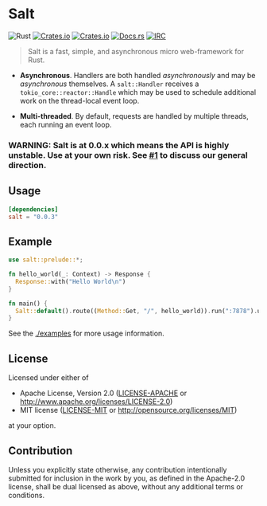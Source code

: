 # Salt
![Rust](https://img.shields.io/badge/rust-stable-brightgreen.svg)
[![Crates.io](https://img.shields.io/crates/v/salt.svg)](https://crates.io/crates/salt)
[![Crates.io](https://img.shields.io/crates/d/salt.svg)](https://crates.io/crates/salt)
[![Docs.rs](https://docs.rs/salt/badge.svg)](https://docs.rs/salt)
[![IRC](https://img.shields.io/badge/chat-%23salt-yellow.svg)](https://kiwiirc.com/client/irc.mozilla.org/#salt)
> Salt is a fast, simple, and asynchronous micro web-framework for Rust.

 - **Asynchronous**. Handlers are both handled _asynchronously_ and may be _asynchronous_ themselves. A `salt::Handler` receives a `tokio_core::reactor::Handle` which may be used to schedule additional work on the thread-local event loop.

 - **Multi-threaded**. By default, requests are handled by multiple threads, each running an event loop.

### WARNING: Salt is at 0.0.x which means the API is highly unstable. Use at your own risk. See [#1](https://github.com/mehcode/salt-rs/issues/1) to discuss our general direction.

## Usage

```toml
[dependencies]
salt = "0.0.3"
```

## Example

```rust
use salt::prelude::*;

fn hello_world(_: Context) -> Response {
  Response::with("Hello World\n")
}

fn main() {
  Salt::default().route((Method::Get, "/", hello_world)).run(":7878").unwrap();
}
```

See the [./examples](https://github.com/mehcode/salt-rs/tree/master/examples) for more usage information.

## License

Licensed under either of

 * Apache License, Version 2.0
   ([LICENSE-APACHE](LICENSE-APACHE) or http://www.apache.org/licenses/LICENSE-2.0)
 * MIT license
   ([LICENSE-MIT](LICENSE-MIT) or http://opensource.org/licenses/MIT)

at your option.

## Contribution

Unless you explicitly state otherwise, any contribution intentionally submitted
for inclusion in the work by you, as defined in the Apache-2.0 license, shall be
dual licensed as above, without any additional terms or conditions.
